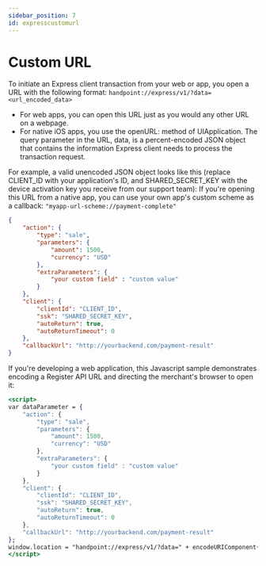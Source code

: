 ```yaml
---
sidebar_position: 7
id: expresscustomurl
---
```


# Custom URL


To initiate an Express client transaction from your web or app, you open a URL with the following format: `handpoint://express/v1/?data=<url_encoded_data>` 

* For web apps, you can open this URL just as you would any other URL on a webpage.
* For native iOS apps, you use the openURL: method of UIApplication.
The query parameter in the URL, data, is a percent-encoded JSON object that contains the information Express client needs to process the transaction request.

For example, a valid unencoded JSON object looks like this (replace CLIENT_ID with your application's ID, and SHARED_SECRET_KEY with the device activation key you receive from our support team): If you're opening this URL from a native app, you can use your own app's custom scheme as a callback: `"myapp-url-scheme://payment-complete"`

```json
{
    "action": {
        "type": "sale",
        "parameters": {
            "amount": 1500,
            "currency": "USD"
        },
        "extraParameters": {
            "your custom field" : "custom value"
        }
    },
    "client": {
        "clientId": "CLIENT_ID",
        "ssk": "SHARED_SECRET_KEY",
        "autoReturn": true,
        "autoReturnTimeout": 0
    },
    "callbackUrl": "http://yourbackend.com/payment-result"
}
```


If you're developing a web application, this Javascript sample demonstrates encoding a Register API URL and directing the merchant's browser to open it:


```jsx
<script>
var dataParameter = {
    "action": {
        "type": "sale",
        "parameters": {
            "amount": 1500,
            "currency": "USD"
        },
        "extraParameters": {
            "your custom field" : "custom value"
        }
    },
    "client": {
        "clientId": "CLIENT_ID",
        "ssk": "SHARED_SECRET_KEY",
        "autoReturn": true,
        "autoReturnTimeout": 0
    },
    "callbackUrl": "http://yourbackend.com/payment-result"
};
window.location = "handpoint://express/v1/?data=" + encodeURIComponent(JSON.stringify(dataParameter));
</script>
```
